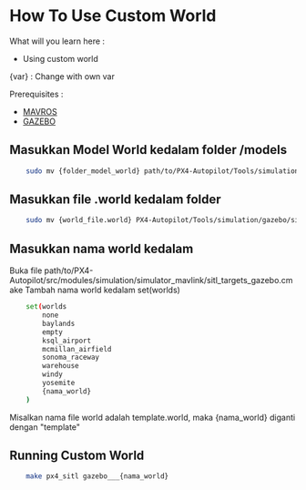 # How To Use Custom World

What will you learn here :
* Using custom world

{var} : Change with own var

Prerequisites :
* [MAVROS](INSTALASI_ROS_MAVROS.md)
* [GAZEBO](INSTALASI_GAZEBO.md)

## Masukkan Model World kedalam folder /models

```sh
    sudo mv {folder_model_world} path/to/PX4-Autopilot/Tools/simulation/gazebo/sitl_gazebo/models
```

## Masukkan file .world kedalam folder 

```sh
    sudo mv {world_file.world} PX4-Autopilot/Tools/simulation/gazebo/sitl_gazebo/worlds
```

## Masukkan nama world kedalam

Buka file path/to/PX4-Autopilot/src/modules/simulation/simulator_mavlink/sitl_targets_gazebo.cmake
Tambah nama world kedalam set(worlds)

```sh
    set(worlds
        none
        baylands
        empty
        ksql_airport
        mcmillan_airfield
        sonoma_raceway
        warehouse
        windy
        yosemite
        {nama_world}
    )
```

Misalkan nama file world adalah template.world, maka {nama_world} diganti dengan "template"

## Running Custom World 

```sh
    make px4_sitl gazebo___{nama_world}
```